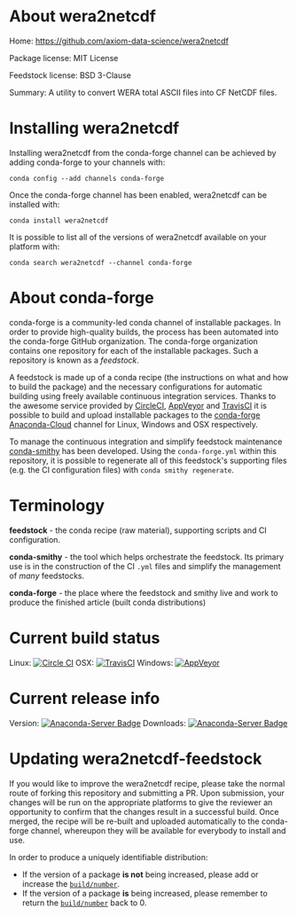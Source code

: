 About wera2netcdf
=================

Home: https://github.com/axiom-data-science/wera2netcdf

Package license: MIT License

Feedstock license: BSD 3-Clause

Summary: A utility to convert WERA total ASCII files into CF NetCDF files.



Installing wera2netcdf
======================

Installing wera2netcdf from the conda-forge channel can be achieved by adding conda-forge to your channels with:

```
conda config --add channels conda-forge
```

Once the conda-forge channel has been enabled, wera2netcdf can be installed with:

```
conda install wera2netcdf
```

It is possible to list all of the versions of wera2netcdf available on your platform with:

```
conda search wera2netcdf --channel conda-forge
```


About conda-forge
=================

conda-forge is a community-led conda channel of installable packages.
In order to provide high-quality builds, the process has been automated into the
conda-forge GitHub organization. The conda-forge organization contains one repository 
for each of the installable packages. Such a repository is known as a *feedstock*.

A feedstock is made up of a conda recipe (the instructions on what and how to build
the package) and the necessary configurations for automatic building using freely
available continuous integration services. Thanks to the awesome service provided by
[CircleCI](https://circleci.com/), [AppVeyor](http://www.appveyor.com/)
and [TravisCI](https://travis-ci.org/) it is possible to build and upload installable
packages to the [conda-forge](https://anaconda.org/conda-forge)
[Anaconda-Cloud](http://docs.anaconda.org/) channel for Linux, Windows and OSX respectively.

To manage the continuous integration and simplify feedstock maintenance
[conda-smithy](http://github.com/conda-forge/conda-smithy) has been developed.
Using the ``conda-forge.yml`` within this repository, it is possible to regenerate all of
this feedstock's supporting files (e.g. the CI configuration files) with ``conda smithy regenerate``.


Terminology
===========

**feedstock** - the conda recipe (raw material), supporting scripts and CI configuration.

**conda-smithy** - the tool which helps orchestrate the feedstock.
                   Its primary use is in the construction of the CI ``.yml`` files
                   and simplify the management of *many* feedstocks.

**conda-forge** - the place where the feedstock and smithy live and work to
                  produce the finished article (built conda distributions)

Current build status
====================

Linux: [![Circle CI](https://circleci.com/gh/conda-forge/wera2netcdf-feedstock.svg?style=svg)](https://circleci.com/gh/conda-forge/wera2netcdf-feedstock)
OSX: [![TravisCI](https://travis-ci.org/conda-forge/wera2netcdf-feedstock.svg?branch=master)](https://travis-ci.org/conda-forge/wera2netcdf-feedstock) 
Windows: [![AppVeyor](https://ci.appveyor.com/api/projects/status/github/conda-forge/wera2netcdf-feedstock?svg=True)](https://ci.appveyor.com/project/conda-forge/wera2netcdf-feedstock/branch/master)

Current release info
====================
Version: [![Anaconda-Server Badge](https://anaconda.org/conda-forge/wera2netcdf/badges/version.svg)](https://anaconda.org/conda-forge/wera2netcdf)
Downloads: [![Anaconda-Server Badge](https://anaconda.org/conda-forge/wera2netcdf/badges/downloads.svg)](https://anaconda.org/conda-forge/wera2netcdf)


Updating wera2netcdf-feedstock
==============================

If you would like to improve the wera2netcdf recipe, please take the normal
route of forking this repository and submitting a PR. Upon submission, your changes will
be run on the appropriate platforms to give the reviewer an opportunity to confirm that the
changes result in a successful build. Once merged, the recipe will be re-built and uploaded
automatically to the conda-forge channel, whereupon they will be available for everybody to
install and use.

In order to produce a uniquely identifiable distribution:
 * If the version of a package **is not** being increased, please add or increase
   the [``build/number``](http://conda.pydata.org/docs/building/meta-yaml.html#build-number-and-string). 
 * If the version of a package **is** being increased, please remember to return
   the [``build/number``](http://conda.pydata.org/docs/building/meta-yaml.html#build-number-and-string)
   back to 0.

